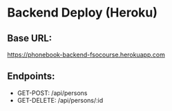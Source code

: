 # Backend Deploy (Heroku)
## Base URL: 
https://phonebook-backend-fsocourse.herokuapp.com
## Endpoints:
<ul>
    <li>GET-POST: /api/persons</li>
    <li>GET-DELETE: /api/persons/:id</li>
</ul>